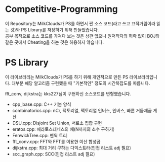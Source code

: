 # Competitive-Programming

이 Repository는 MilkClouds가 PS를 하면서 짠 소스 코드(라고 쓰고 끄적거림이라 읽는 것)와 PS Library를 저장하기 위해 만들었습니다.  
공부 목적으로 소스 코드를 가져다 보는 것은 상관 없으나 원저작자의 허락 없이 BOJ와 같은 곳에서 Cheating을 하는 것은 허용하지 않습니다.  

# PS Library

이 라이브러리는 MilkClouds가 PS를 하기 위해 개인적으로 만든 PS 라이브러리입니다. 대부분 해당 알고리즘 구현했을 때 "기본적인" 정도의 시간복잡도를 따릅니다.    

fft_conv, dijkstra는 kks227님이 구현하신 소스코드를 변형했습니다.  

+ cpp_base.cpp: C++ 기본 양식
+ combinatorics.cpp: nCr, 팩토리얼, 팩토리얼 인버스, 인버스, 빠른 거듭제곱 계산
+ DSU.cpp: Disjoint Set Union, 서로소 집합 구현  
+ eratos.cpp: 에라토스테네스의 체(N까지의 소수 구하기)  
+ FenwickTree.cpp: 펜윅 트리
+ fft_conv.cpp: FFT와 FFT를 이용한 이산 합성곱    
+ dijkstra.cpp: 최대 거리 구하는 다익스트라(인접 리스트 adj 필요)   
+ scc_graph.cpp: SCC(인접 리스트 adj 필요)  